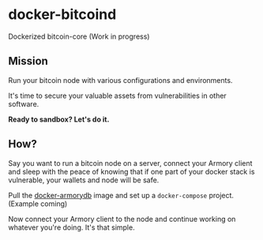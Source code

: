 # docker-bitcoind

Dockerized bitcoin-core (Work in progress)


## Mission

Run your bitcoin node with various configurations and environments.

It's time to secure your valuable assets from vulnerabilities in other software.

**Ready to sandbox? Let's do it.**


## How?

Say you want to run a bitcoin node on a server, connect your Armory client and 
sleep with the peace of knowing that if one part of your docker stack is vulnerable,
your wallets and node will be safe.

Pull the [docker-armorydb](https://github.com/s1kx/docker-armorydb) image and set up a `docker-compose` project. (Example coming)

Now connect your Armory client to the node and continue working on whatever you're doing.
It's that simple.

